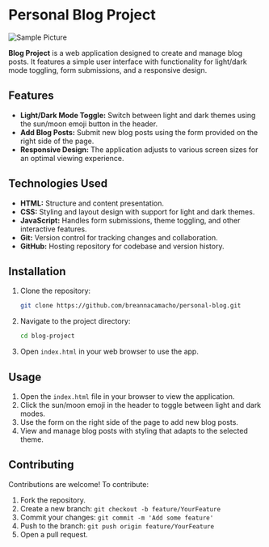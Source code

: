 # Personal Blog Project

![Sample Picture](assets/images/sample_pic.png)

**Blog Project** is a web application designed to create and manage blog posts. It features a simple user interface with functionality for light/dark mode toggling, form submissions, and a responsive design.

## Features

- **Light/Dark Mode Toggle:** Switch between light and dark themes using the sun/moon emoji button in the header.
- **Add Blog Posts:** Submit new blog posts using the form provided on the right side of the page.
- **Responsive Design:** The application adjusts to various screen sizes for an optimal viewing experience.

## Technologies Used

- **HTML:** Structure and content presentation.
- **CSS:** Styling and layout design with support for light and dark themes.
- **JavaScript:** Handles form submissions, theme toggling, and other interactive features.
- **Git:** Version control for tracking changes and collaboration.
- **GitHub:** Hosting repository for codebase and version history.

## Installation

1. Clone the repository:

    ```bash
    git clone https://github.com/breannacamacho/personal-blog.git
    ```

2. Navigate to the project directory:

    ```bash
    cd blog-project
    ```

3. Open `index.html` in your web browser to use the app.

## Usage

1. Open the `index.html` file in your browser to view the application.
2. Click the sun/moon emoji in the header to toggle between light and dark modes.
3. Use the form on the right side of the page to add new blog posts.
4. View and manage blog posts with styling that adapts to the selected theme.

## Contributing

Contributions are welcome! To contribute:

1. Fork the repository.
2. Create a new branch: `git checkout -b feature/YourFeature`
3. Commit your changes: `git commit -m 'Add some feature'`
4. Push to the branch: `git push origin feature/YourFeature`
5. Open a pull request.
